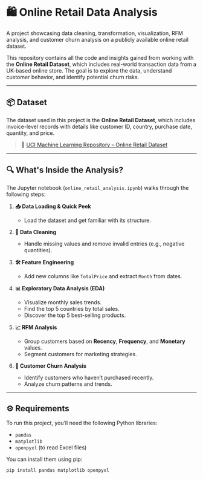 # 🛍️ Online Retail Data Analysis

A project showcasing data cleaning, transformation, visualization, RFM analysis, and customer churn analysis on a publicly available online retail dataset.

This repository contains all the code and insights gained from working with the **Online Retail Dataset**, which includes real-world transaction data from a UK-based online store. The goal is to explore the data, understand customer behavior, and identify potential churn risks.

---

## 📦 Dataset

The dataset used in this project is the **Online Retail Dataset**, which includes invoice-level records with details like customer ID, country, purchase date, quantity, and price.

> 🔗 [UCI Machine Learning Repository – Online Retail Dataset](https://archive.ics.uci.edu/ml/datasets/Online+Retail)

---

## 🔍 What's Inside the Analysis?

The Jupyter notebook (`online_retail_analysis.ipynb`) walks through the following steps:

1. **📥 Data Loading & Quick Peek**
   - Load the dataset and get familiar with its structure.

2. **🧹 Data Cleaning**
   - Handle missing values and remove invalid entries (e.g., negative quantities).

3. **🛠 Feature Engineering**
   - Add new columns like `TotalPrice` and extract `Month` from dates.

4. **📊 Exploratory Data Analysis (EDA)**
   - Visualize monthly sales trends.
   - Find the top 5 countries by total sales.
   - Discover the top 5 best-selling products.

5. **📈 RFM Analysis**
   - Group customers based on **Recency**, **Frequency**, and **Monetary** values.
   - Segment customers for marketing strategies.

6. **🚪 Customer Churn Analysis**
   - Identify customers who haven’t purchased recently.
   - Analyze churn patterns and trends.

---

## ⚙️ Requirements

To run this project, you’ll need the following Python libraries:

- `pandas`
- `matplotlib`
- `openpyxl` (to read Excel files)

You can install them using pip:

```bash
pip install pandas matplotlib openpyxl
